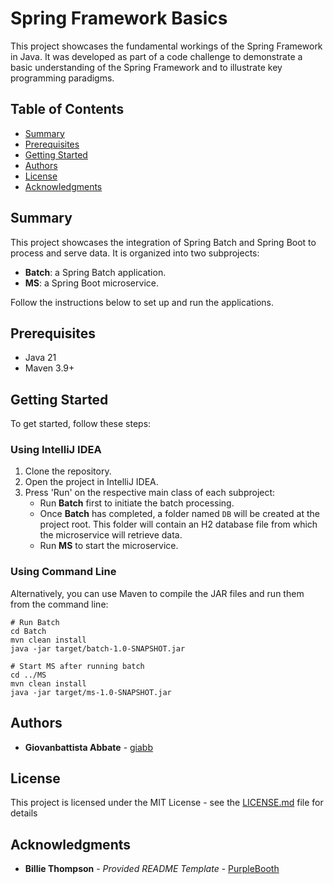 # Spring Framework Basics

This project showcases the fundamental workings of the Spring Framework in Java. It was developed as part of a code challenge to demonstrate a basic understanding of the Spring Framework and to illustrate key programming paradigms.

## Table of Contents

- [Summary](#summary)
- [Prerequisites](#prerequisites)
- [Getting Started](#getting-started)
- [Authors](#authors)
- [License](#license)
- [Acknowledgments](#acknowledgments)

## Summary
This project showcases the integration of Spring Batch and Spring Boot to process and serve data. It is organized into two subprojects:

- **Batch**: a Spring Batch application.
- **MS**: a Spring Boot microservice.

Follow the instructions below to set up and run the applications.

## Prerequisites

- Java 21
- Maven 3.9+

## Getting Started

To get started, follow these steps:

### Using IntelliJ IDEA

1. Clone the repository.
2. Open the project in IntelliJ IDEA.
3. Press 'Run' on the respective main class of each subproject:
   - Run **Batch** first to initiate the batch processing.
   - Once **Batch** has completed, a folder named `DB` will be created at the project root. This folder will contain an H2 database file from which the microservice will retrieve data.
   - Run **MS** to start the microservice.

### Using Command Line

Alternatively, you can use Maven to compile the JAR files and run them from the command line:

```shell
# Run Batch
cd Batch
mvn clean install
java -jar target/batch-1.0-SNAPSHOT.jar

# Start MS after running batch
cd ../MS
mvn clean install
java -jar target/ms-1.0-SNAPSHOT.jar
```

## Authors

  - **Giovanbattista Abbate** - [giabb](https://github.com/giabb)

## License

This project is licensed under the MIT License - see the [LICENSE.md](LICENSE.md) file for details

## Acknowledgments

- **Billie Thompson** - *Provided README Template* - [PurpleBooth](https://github.com/PurpleBooth)